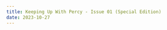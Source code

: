 ```yaml
---
title: Keeping Up With Percy - Issue 01 (Special Edition)
date: 2023-10-27
---
```


<object data="issue01se.pdf" width="1000" height="1000" type="application/pdf"></object>
